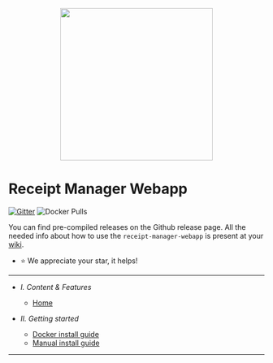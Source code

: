<p align="center">

  <img src="docs/receiptManagerWeb.gif" width="300">
  

</p>

# Receipt Manager Webapp 

 [![Gitter](https://badges.gitter.im/receipt-parser-manager/community.svg)](https://gitter.im/receipt-parser-manager/community?utm_source=badge&utm_medium=badge&utm_campaign=pr-badge)
![Docker Pulls](https://img.shields.io/docker/pulls/dielee/receipt-manager-webapp.svg?style=flat-square)

You can find pre-compiled releases on the Github release page.
All the needed info about how to  use the `receipt-manager-webapp` is present at your [wiki](https://receipt-manager-webapp.readthedocs.io/en/latest/index.html).
* :star: We appreciate your star, it helps!

---

- *I. Content & Features*
  - [Home](https://receipt-manager-webapp.readthedocs.io/en/latest/)
  

- *II. Getting started*
  - [Docker install guide](https://receipt-manager-webapp.readthedocs.io/en/latest/installation.html)
  - [Manual install guide](https://receipt-manager-webapp.readthedocs.io/en/latest/installation.html#manuel-installation-guide)
---
